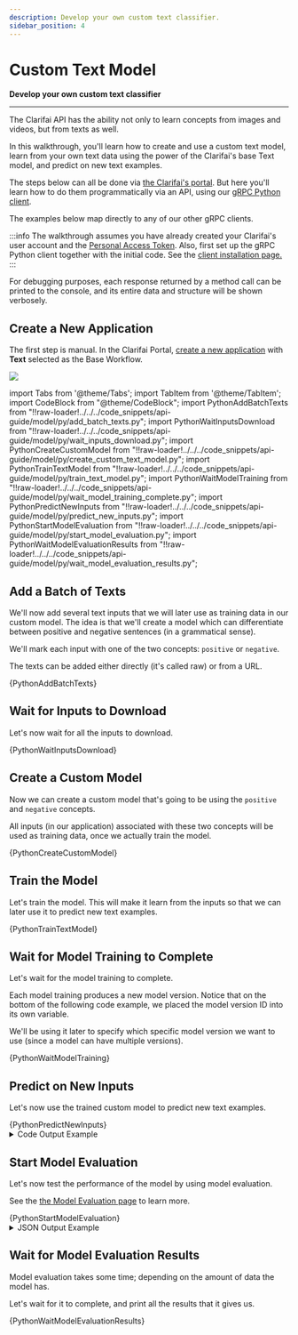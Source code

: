 ```yaml
---
description: Develop your own custom text classifier.
sidebar_position: 4
---
```


# Custom Text Model

**Develop your own custom text classifier**
<hr />

The Clarifai API has the ability not only to learn concepts from images and videos, but from texts as well.

In this walkthrough, you'll learn how to create and use a custom text model, learn from your own text data using the power of the Clarifai's base Text model, and predict on new text examples.

The steps below can all be done via [the Clarifai's portal](https://portal.clarifai.com). But here you'll learn how to do them programmatically via an API, using our [gRPC Python client](https://github.com/Clarifai/clarifai-python-grpc).

The examples below map directly to any of our other gRPC clients.

:::info
The walkthrough assumes you have already created your Clarifai's user account and the [Personal Access Token](https://portal.clarifai.com/settings/authentication). Also, first set up the gRPC Python client together with the initial code. See the [client installation page.](../api-overview/api-clients#client-installation-instructions)
:::

For debugging purposes, each response returned by a method call can be printed to the console, and its entire data and structure will be shown verbosely.

## Create a New Application

The first step is manual. In the Clarifai Portal, [create a new application](https://docs.clarifai.com/getting-started/applications/create-an-application) with **Text** selected as the Base Workflow.

![](https://s3.amazonaws.com/clarifai-api/img3/prod/large/e12ce254f2824b0ab2aef1b10784ff23/3e695b780f597cd263b06d0aeb30b3d1?v=001)

<!--
Afterward, copy the newly-created application's _API key_ and set it in the variable below. This variable is going to be used by all Clarifai API calls for authorization purposes.
-->

import Tabs from '@theme/Tabs';
import TabItem from '@theme/TabItem';
import CodeBlock from "@theme/CodeBlock";
import PythonAddBatchTexts from "!!raw-loader!../../../code_snippets/api-guide/model/py/add_batch_texts.py";
import PythonWaitInputsDownload from "!!raw-loader!../../../code_snippets/api-guide/model/py/wait_inputs_download.py";
import PythonCreateCustomModel from "!!raw-loader!../../../code_snippets/api-guide/model/py/create_custom_text_model.py";
import PythonTrainTextModel from "!!raw-loader!../../../code_snippets/api-guide/model/py/train_text_model.py";
import PythonWaitModelTraining from "!!raw-loader!../../../code_snippets/api-guide/model/py/wait_model_training_complete.py";
import PythonPredictNewInputs from "!!raw-loader!../../../code_snippets/api-guide/model/py/predict_new_inputs.py";
import PythonStartModelEvaluation from "!!raw-loader!../../../code_snippets/api-guide/model/py/start_model_evaluation.py";
import PythonWaitModelEvaluationResults from "!!raw-loader!../../../code_snippets/api-guide/model/py/wait_model_evaluation_results.py";

<!--
<Tabs>
<TabItem value="grpc_python" label="gRPC Python">

```python
# Insert here the initialization code as outlined on this page:
# https://docs.clarifai.com/api-guide/api-overview/api-clients#client-installation-instructions

api_key_metadata = (('authorization', 'Key ' + post_keys_response.keys[0].id),)
```
</TabItem>
</Tabs>
-->

## Add a Batch of Texts

We'll now add several text inputs that we will later use as training data in our custom model. The idea is that we'll create a model which can differentiate between positive and negative sentences \(in a grammatical sense\). 

We'll mark each input with one of the two concepts: `positive` or `negative`.

The texts can be added either directly \(it's called raw\) or from a URL.

<Tabs>

<TabItem value="grpc_python" label="gRPC Python">
    <CodeBlock className="language-python">{PythonAddBatchTexts}</CodeBlock>
</TabItem>

</Tabs>

## Wait for Inputs to Download

Let's now wait for all the inputs to download.

<Tabs>

<TabItem value="grpc_python" label="gRPC Python">
    <CodeBlock className="language-python">{PythonWaitInputsDownload}</CodeBlock>
</TabItem>

</Tabs>

## Create a Custom Model

Now we can create a custom model that's going to be using the `positive` and `negative` concepts. 

All inputs \(in our application\) associated with these two concepts will be used as training data, once we actually train the model.

<Tabs>

<TabItem value="grpc_python" label="gRPC Python">
    <CodeBlock className="language-python">{PythonCreateCustomModel}</CodeBlock>
</TabItem>

</Tabs>

## Train the Model

Let's train the model. This will make it learn from the inputs so that we can later use it to predict new text examples. 

<Tabs>

<TabItem value="grpc_python" label="gRPC Python">
    <CodeBlock className="language-python">{PythonTrainTextModel}</CodeBlock>
</TabItem>

</Tabs>

## Wait for Model Training to Complete

Let's wait for the model training to complete.

Each model training produces a new model version. Notice that on the bottom of the following code example, we placed the model version ID into its own variable.

We'll be using it later to specify which specific model version we want to use \(since a model can have multiple versions\).

<Tabs>

<TabItem value="grpc_python" label="gRPC Python">
    <CodeBlock className="language-python">{PythonWaitModelTraining}</CodeBlock>
</TabItem>

</Tabs>

## Predict on New Inputs

Let's now use the trained custom model to predict new text examples.

<Tabs>

<TabItem value="grpc_python" label="gRPC Python">
    <CodeBlock className="language-python">{PythonPredictNewInputs}</CodeBlock>
</TabItem>

</Tabs>

<details>
  <summary>Code Output Example</summary>

```text
The following concepts were predicted for the input `Butchart Gardens contains over 900 varieties of plants.`:
	positive: 0.83
	negative: 0.17
The following concepts were predicted for the input `https://samples.clarifai.com/negative_sentence_12.txt`:
	negative: 1.00
	positive: 0.00
```
</details>

## Start Model Evaluation

Let's now test the performance of the model by using model evaluation. 

See the [the Model Evaluation page](../evaluate) to learn more.

<Tabs>

<TabItem value="grpc_python" label="gRPC Python">
    <CodeBlock className="language-python">{PythonStartModelEvaluation}</CodeBlock>
</TabItem>

</Tabs>

<details>
  <summary>JSON Output Example</summary>

```javascript
status {
  code: SUCCESS
  description: "Ok"
  req_id: "967dfe6d8d59d4eaa3b7c7b71bfb190b"
}
model_version {
  id: "49219b5968624221ac488303dde55327"
  created_at {
    seconds: 1646391865
    nanos: 51793000
  }
  status {
    code: MODEL_TRAINED
    description: "Model is trained and ready"
  }
  active_concept_count: 2
  metrics {
    status {
      code: MODEL_EVALUATED
      description: "Model was successfully evaluated."
    }
    summary {
      macro_avg_roc_auc: 1.0
      macro_avg_f1_score: 1.0
      macro_avg_precision: 1.0
      macro_avg_recall: 1.0
    }
  }
  total_input_count: 158
  completed_at {
    seconds: 1646391870
    nanos: 501850000
  }
  visibility {
    gettable: PRIVATE
  }
  app_id: "my-text-model"
  user_id: "ei2leoz3s3iy"
  metadata {
  }
}
```
</details>

## Wait for Model Evaluation Results

Model evaluation takes some time; depending on the amount of data the model has. 

Let's wait for it to complete, and print all the results that it gives us.

<Tabs>

<TabItem value="grpc_python" label="gRPC Python">
    <CodeBlock className="language-python">{PythonWaitModelEvaluationResults}</CodeBlock>
</TabItem>

</Tabs>
